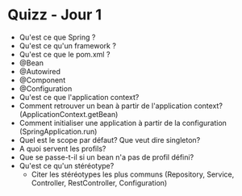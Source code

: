 # Quizz - Jour 1

- Qu'est ce que Spring ?
- Qu'est ce qu'un framework ?
- Qu'est ce que le pom.xml ?
- @Bean
- @Autowired
- @Component
- @Configuration
- Qu'est ce que l'application context?
- Comment retrouver un bean à partir de l'application context? (ApplicationContext.getBean)
- Comment initialiser une application à partir de la configuration (SpringApplication.run)
- Quel est le scope par défaut? Que veut dire singleton?
- A quoi servent les profils?
- Que se passe-t-il si un bean n'a pas de profil défini?
- Qu'est ce qu'un stéréotype?
  - Citer les stéréotypes les plus communs (Repository, Service, Controller, RestController, Configuration)